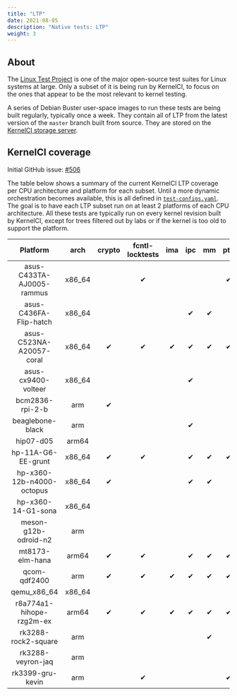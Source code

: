 ```yaml
---
title: "LTP"
date: 2021-08-05
description: "Native tests: LTP"
weight: 3
---
```


## About

The [Linux Test Project](https://linux-test-project.github.io/) is one of the
major open-source test suites for Linux systems at large.  Only a subset of it
is being run by KernelCI, to focus on the ones that appear to be the most
relevant to kernel testing.

A series of Debian Buster user-space images to run these tests are being built
regularly, typically once a week.  They contain all of LTP from the latest
version of the `master` branch built from source.  They are stored on the
[KernelCI storage
server](https://storage.kernelci.org/images/rootfs/debian/buster-ltp/?C=M&O=D).

## KernelCI coverage

Initial GitHub issue: [#506](https://github.com/kernelci/kernelci-core/issues/506)

The table below shows a summary of the current KernelCI LTP coverage per CPU
architecture and platform for each subset.  Until a more dynamic orchestration
becomes available, this is all defined in
[`test-configs.yaml`](https://github.com/kernelci/kernelci-core/blob/master/config/core/test-configs.yaml).
The goal is to have each LTP subset run on at least 2 platforms of each CPU
architecture.  All these tests are typically run on every kernel revision built
by KernelCI, except for trees filtered out by labs or if the kernel is too old
to support the platform.

|         Platform          |   arch  | crypto | fcntl-locktests | ima | ipc | mm | pty | timers |
|:-------------------------:|:-------:|:------:|:---------------:|:---:|:---:|:--:|:---:|:------:|
| asus-C433TA-AJ0005-rammus | x86\_64 |        |        ✔        |     |     |    |  ✔  |    ✔   |
|   asus-C436FA-Flip-hatch  | x86\_64 |        |                 |     |  ✔  |  ✔ |     |    ✔   |
|  asus-C523NA-A20057-coral | x86\_64 |    ✔   |        ✔        |  ✔  |  ✔  |  ✔ |  ✔  |    ✔   |
|    asus-cx9400-volteer    | x86\_64 |        |                 |     |  ✔  |    |     |        |
|      bcm2836-rpi-2-b      |   arm   |    ✔   |                 |     |     |    |     |        |
|      beaglebone-black     |   arm   |        |                 |     |  ✔  |    |     |        |
|         hip07-d05         |  arm64  |        |                 |     |     |    |     |        |
|     hp-11A-G6-EE-grunt    | x86\_64 |    ✔   |        ✔        |     |  ✔  |  ✔ |  ✔  |    ✔   |
| hp-x360-12b-n4000-octopus | x86\_64 |    ✔   |                 |     |  ✔  |  ✔ |     |        |
|     hp-x360-14-G1-sona    | x86\_64 |        |                 |     |     |    |     |        |
|    meson-g12b-odroid-n2   |   arm   |        |                 |     |     |    |     |        |
|      mt8173-elm-hana      |  arm64  |    ✔   |        ✔        |     |  ✔  |  ✔ |  ✔  |    ✔   |
|        qcom-qdf2400       |   arm   |    ✔   |        ✔        |  ✔  |  ✔  |  ✔ |  ✔  |    ✔   |
|       qemu\_x86\_64       | x86\_64 |        |                 |     |     |    |     |    ✔   |
|  r8a774a1-hihope-rzg2m-ex |  arm64  |    ✔   |        ✔        |  ✔  |  ✔  |  ✔ |  ✔  |    ✔   |
|    rk3288-rock2-square    |   arm   |        |                 |     |     |  ✔ |     |        |
|     rk3288-veyron-jaq     |   arm   |        |                 |     |     |    |     |    ✔   |
|      rk3399-gru-kevin     |   arm   |        |        ✔        |     |     |    |  ✔  |    ✔   |
